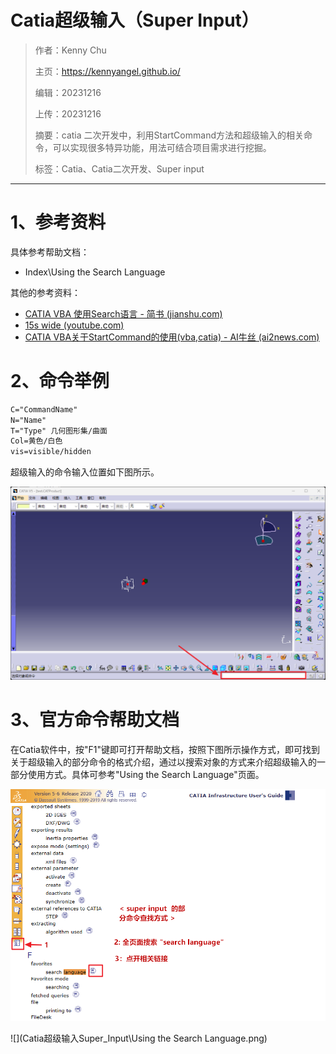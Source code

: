 # Catia超级输入（Super Input）

> 作者：Kenny Chu
>
> 主页：https://kennyangel.github.io/
>
> 编辑：20231216
>
> 上传：20231216
>
> 摘要：catia 二次开发中，利用StartCommand方法和超级输入的相关命令，可以实现很多特异功能，用法可结合项目需求进行挖掘。
>
> 标签：Catia、Catia二次开发、Super input

----

# 1、参考资料

具体参考帮助文档：

- Index\Using the Search Language

其他的参考资料：

- [CATIA VBA 使用Search语言 - 简书 (jianshu.com)](https://www.jianshu.com/p/fb4cab9c8130)
- [15s wide (youtube.com)](https://www.youtube.com/watch?v=tHNf1w2eMN8)
- [CATIA VBA关于StartCommand的使用(vba,catia) - AI牛丝 (ai2news.com)](https://www.ai2news.com/blog/2666038/)



# 2、命令举例

```tex
C="CommandName"
N="Name"
T="Type" 几何图形集/曲面
Col=黄色/白色
vis=visible/hidden
```

超级输入的命令输入位置如下图所示。

![超级输入的命令输入位置](Catia超级输入Super_Input\super_input.png)



# 3、官方命令帮助文档

在Catia软件中，按"F1"键即可打开帮助文档，按照下图所示操作方式，即可找到关于超级输入的部分命令的格式介绍，通过以搜索对象的方式来介绍超级输入的一部分使用方式。具体可参考"Using the Search Language"页面。

![](Catia超级输入Super_Input\super_input_命令查找.png)



![](Catia超级输入Super_Input\Using the Search Language.png)











